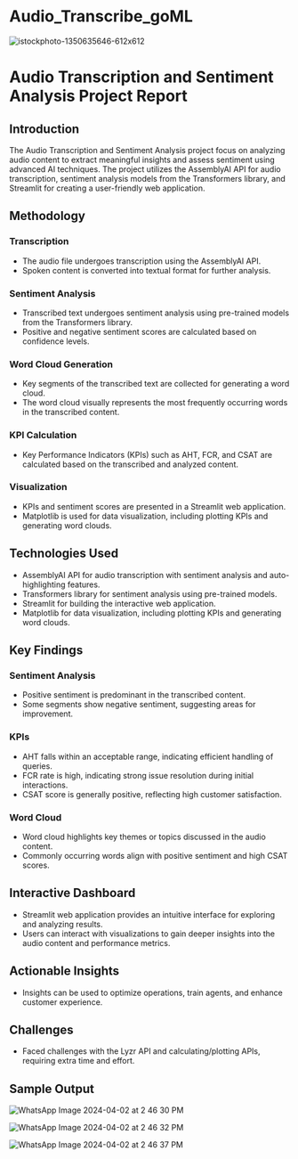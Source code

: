 # Audio_Transcribe_goML
![istockphoto-1350635646-612x612](https://github.com/HariniMaruthasalam/Audio_Transcribe_goML/assets/114240304/29bbcbef-ee8e-4e8a-81cb-3e4f990f92bb)

# Audio Transcription and Sentiment Analysis Project Report

## Introduction
The Audio Transcription and Sentiment Analysis project focus on analyzing audio content to extract meaningful insights and assess sentiment using advanced AI techniques. The project utilizes the AssemblyAI API for audio transcription, sentiment analysis models from the Transformers library, and Streamlit for creating a user-friendly web application.

## Methodology
### Transcription
- The audio file undergoes transcription using the AssemblyAI API.
- Spoken content is converted into textual format for further analysis.
### Sentiment Analysis
- Transcribed text undergoes sentiment analysis using pre-trained models from the Transformers library.
- Positive and negative sentiment scores are calculated based on confidence levels.
### Word Cloud Generation
- Key segments of the transcribed text are collected for generating a word cloud.
- The word cloud visually represents the most frequently occurring words in the transcribed content.
### KPI Calculation
- Key Performance Indicators (KPIs) such as AHT, FCR, and CSAT are calculated based on the transcribed and analyzed content.
### Visualization
- KPIs and sentiment scores are presented in a Streamlit web application.
- Matplotlib is used for data visualization, including plotting KPIs and generating word clouds.

## Technologies Used
- AssemblyAI API for audio transcription with sentiment analysis and auto-highlighting features.
- Transformers library for sentiment analysis using pre-trained models.
- Streamlit for building the interactive web application.
- Matplotlib for data visualization, including plotting KPIs and generating word clouds.

## Key Findings
### Sentiment Analysis
- Positive sentiment is predominant in the transcribed content.
- Some segments show negative sentiment, suggesting areas for improvement.
### KPIs
- AHT falls within an acceptable range, indicating efficient handling of queries.
- FCR rate is high, indicating strong issue resolution during initial interactions.
- CSAT score is generally positive, reflecting high customer satisfaction.
### Word Cloud
- Word cloud highlights key themes or topics discussed in the audio content.
- Commonly occurring words align with positive sentiment and high CSAT scores.

## Interactive Dashboard
- Streamlit web application provides an intuitive interface for exploring and analyzing results.
- Users can interact with visualizations to gain deeper insights into the audio content and performance metrics.

## Actionable Insights
- Insights can be used to optimize operations, train agents, and enhance customer experience.

## Challenges
- Faced challenges with the Lyzr API and calculating/plotting APIs, requiring extra time and effort.

## Sample Output
![WhatsApp Image 2024-04-02 at 2 46 30 PM](https://github.com/HariniMaruthasalam/Audio_Transcribe_goML/assets/114240304/e9d93eee-b2bb-41e2-a0d7-a4cb724d7e59)

![WhatsApp Image 2024-04-02 at 2 46 32 PM](https://github.com/HariniMaruthasalam/Audio_Transcribe_goML/assets/114240304/b4c63af3-c118-42a0-b9a7-a317edcd9d91)

![WhatsApp Image 2024-04-02 at 2 46 37 PM](https://github.com/HariniMaruthasalam/Audio_Transcribe_goML/assets/114240304/db8842dc-322b-401f-9df2-9d96f4e82923)


